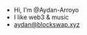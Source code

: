 - Hi, I’m @Aydan-Arroyo
- I like web3 & music
- aydan@blockswap.xyz

<!---
Aydan-Arroyo/Aydan-Arroyo is a ✨ special ✨ repository because its `README.md` (this file) appears on your GitHub profile.
You can click the Preview link to take a look at your changes.
--->
